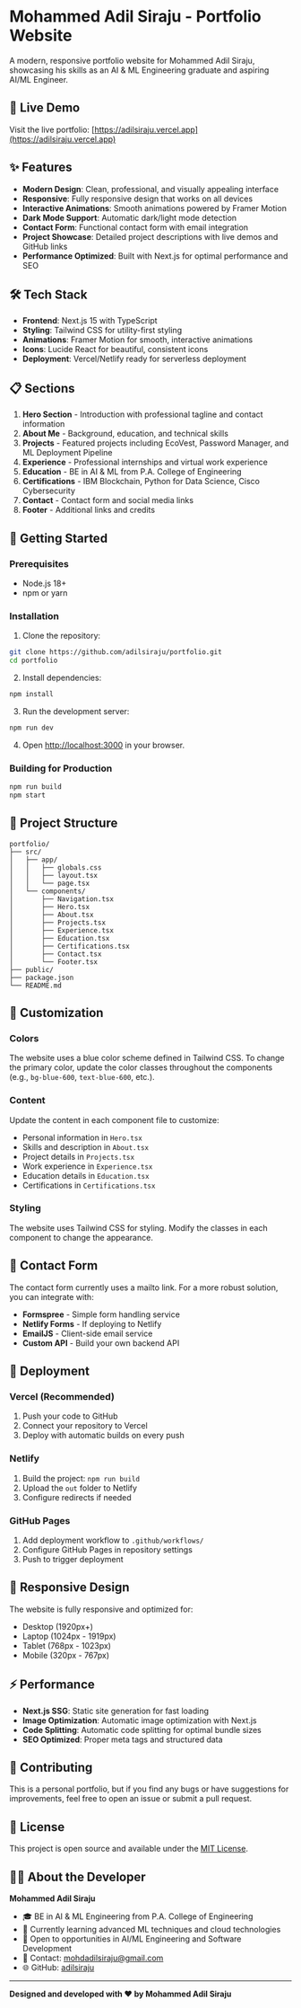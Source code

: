 # Mohammed Adil Siraju - Portfolio Website

A modern, responsive portfolio website for Mohammed Adil Siraju, showcasing his skills as an AI & ML Engineering graduate and aspiring AI/ML Engineer.

## 🚀 Live Demo

Visit the live portfolio: [https://adilsiraju.vercel.app](https://adilsiraju.vercel.app)

## ✨ Features

- **Modern Design**: Clean, professional, and visually appealing interface
- **Responsive**: Fully responsive design that works on all devices
- **Interactive Animations**: Smooth animations powered by Framer Motion
- **Dark Mode Support**: Automatic dark/light mode detection
- **Contact Form**: Functional contact form with email integration
- **Project Showcase**: Detailed project descriptions with live demos and GitHub links
- **Performance Optimized**: Built with Next.js for optimal performance and SEO

## 🛠️ Tech Stack

- **Frontend**: Next.js 15 with TypeScript
- **Styling**: Tailwind CSS for utility-first styling
- **Animations**: Framer Motion for smooth, interactive animations
- **Icons**: Lucide React for beautiful, consistent icons
- **Deployment**: Vercel/Netlify ready for serverless deployment

## 📋 Sections

1. **Hero Section** - Introduction with professional tagline and contact information
2. **About Me** - Background, education, and technical skills
3. **Projects** - Featured projects including EcoVest, Password Manager, and ML Deployment Pipeline
4. **Experience** - Professional internships and virtual work experience
5. **Education** - BE in AI & ML from P.A. College of Engineering
6. **Certifications** - IBM Blockchain, Python for Data Science, Cisco Cybersecurity
7. **Contact** - Contact form and social media links
8. **Footer** - Additional links and credits

## 🚀 Getting Started

### Prerequisites

- Node.js 18+ 
- npm or yarn

### Installation

1. Clone the repository:
```bash
git clone https://github.com/adilsiraju/portfolio.git
cd portfolio
```

2. Install dependencies:
```bash
npm install
```

3. Run the development server:
```bash
npm run dev
```

4. Open [http://localhost:3000](http://localhost:3000) in your browser.

### Building for Production

```bash
npm run build
npm start
```

## 📁 Project Structure

```
portfolio/
├── src/
│   ├── app/
│   │   ├── globals.css
│   │   ├── layout.tsx
│   │   └── page.tsx
│   └── components/
│       ├── Navigation.tsx
│       ├── Hero.tsx
│       ├── About.tsx
│       ├── Projects.tsx
│       ├── Experience.tsx
│       ├── Education.tsx
│       ├── Certifications.tsx
│       ├── Contact.tsx
│       └── Footer.tsx
├── public/
├── package.json
└── README.md
```

## 🎨 Customization

### Colors
The website uses a blue color scheme defined in Tailwind CSS. To change the primary color, update the color classes throughout the components (e.g., `bg-blue-600`, `text-blue-600`, etc.).

### Content
Update the content in each component file to customize:
- Personal information in `Hero.tsx`
- Skills and description in `About.tsx`
- Project details in `Projects.tsx`
- Work experience in `Experience.tsx`
- Education details in `Education.tsx`
- Certifications in `Certifications.tsx`

### Styling
The website uses Tailwind CSS for styling. Modify the classes in each component to change the appearance.

## 📧 Contact Form

The contact form currently uses a mailto link. For a more robust solution, you can integrate with:
- **Formspree** - Simple form handling service
- **Netlify Forms** - If deploying to Netlify
- **EmailJS** - Client-side email service
- **Custom API** - Build your own backend API

## 🚀 Deployment

### Vercel (Recommended)

1. Push your code to GitHub
2. Connect your repository to Vercel
3. Deploy with automatic builds on every push

### Netlify

1. Build the project: `npm run build`
2. Upload the `out` folder to Netlify
3. Configure redirects if needed

### GitHub Pages

1. Add deployment workflow to `.github/workflows/`
2. Configure GitHub Pages in repository settings
3. Push to trigger deployment

## 📱 Responsive Design

The website is fully responsive and optimized for:
- Desktop (1920px+)
- Laptop (1024px - 1919px)
- Tablet (768px - 1023px)
- Mobile (320px - 767px)

## ⚡ Performance

- **Next.js SSG**: Static site generation for fast loading
- **Image Optimization**: Automatic image optimization with Next.js
- **Code Splitting**: Automatic code splitting for optimal bundle sizes
- **SEO Optimized**: Proper meta tags and structured data

## 🤝 Contributing

This is a personal portfolio, but if you find any bugs or have suggestions for improvements, feel free to open an issue or submit a pull request.

## 📄 License

This project is open source and available under the [MIT License](LICENSE).

## 👨‍💻 About the Developer

**Mohammed Adil Siraju**
- 🎓 BE in AI & ML Engineering from P.A. College of Engineering
- 🌱 Currently learning advanced ML techniques and cloud technologies
- 💼 Open to opportunities in AI/ML Engineering and Software Development
- 📧 Contact: mohdadilsiraju@gmail.com
- 🌐 GitHub: [adilsiraju](https://github.com/adilsiraju)

---

**Designed and developed with ❤️ by Mohammed Adil Siraju**
